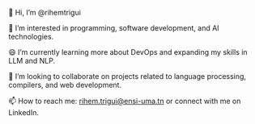 👋 Hi, I’m @rihemtrigui

👀 I’m interested in programming, software development, and AI technologies.

😄 I’m currently learning more about DevOps and expanding my skills in LLM and NLP.

💞️ I’m looking to collaborate on projects related to language processing, compilers, and web development.

📫 How to reach me: rihem.trigui@ensi-uma.tn or connect with me on LinkedIn.

